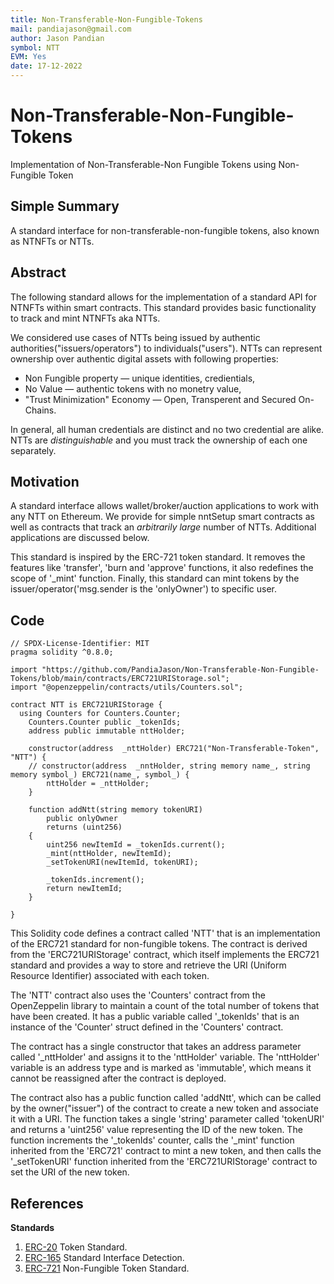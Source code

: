 ```yaml
---
title: Non-Transferable-Non-Fungible-Tokens
mail: pandiajason@gmail.com
author: Jason Pandian
symbol: NTT
EVM: Yes
date: 17-12-2022
---
```


# Non-Transferable-Non-Fungible-Tokens
Implementation of Non-Transferable-Non Fungible Tokens using Non-Fungible Token 

## Simple Summary

A standard interface for non-transferable-non-fungible tokens, also known as NTNFTs or NTTs.

## Abstract

The following standard allows for the implementation of a standard API for NTNFTs within smart contracts. This standard provides basic functionality to track and mint  NTNFTs aka NTTs.

We considered use cases of NTTs being issued by authentic authorities("issuers/operators") to individuals("users"). NTTs can represent ownership over authentic digital assets with following properties:

- Non Fungible property — unique identities, credientials,
- No Value — authentic tokens with no monetry value,
- "Trust Minimization" Economy — Open, Transperent and Secured On-Chains.

In general, all human credentials are distinct and no two credential are alike. NTTs are *distinguishable* and you must track the ownership of each one separately.

## Motivation

A standard interface allows wallet/broker/auction applications to work with any NTT on Ethereum. We provide for simple nntSetup smart contracts as well as contracts that track an *arbitrarily large* number of NTTs. Additional applications are discussed below.

This standard is inspired by the ERC-721 token standard. It removes the features like 'transfer', 'burn and 'approve' functions, it also redefines the scope of '_mint' function. Finally, this standard can mint tokens by the issuer/operator('msg.sender is the 'onlyOwner') to specific user.


## Code

```solidity
// SPDX-License-Identifier: MIT
pragma solidity ^0.8.0;

import "https://github.com/PandiaJason/Non-Transferable-Non-Fungible-Tokens/blob/main/contracts/ERC721URIStorage.sol";
import "@openzeppelin/contracts/utils/Counters.sol";

contract NTT is ERC721URIStorage {
  using Counters for Counters.Counter;
    Counters.Counter public _tokenIds;
    address public immutable nttHolder;

    constructor(address  _nttHolder) ERC721("Non-Transferable-Token", "NTT") {
    // constructor(address  _nntHolder, string memory name_, string memory symbol_) ERC721(name_, symbol_) {
        nttHolder = _nttHolder;
    }

    function addNtt(string memory tokenURI)
        public onlyOwner
        returns (uint256)
    {
        uint256 newItemId = _tokenIds.current();
        _mint(nttHolder, newItemId);
        _setTokenURI(newItemId, tokenURI);

        _tokenIds.increment();
        return newItemId;
    }

}

```

This Solidity code defines a contract called 'NTT' that is an implementation of the ERC721 standard for non-fungible tokens. The contract is derived from the 'ERC721URIStorage' contract, which itself implements the ERC721 standard and provides a way to store and retrieve the URI (Uniform Resource Identifier) associated with each token.

The 'NTT' contract also uses the 'Counters' contract from the OpenZeppelin library to maintain a count of the total number of tokens that have been created. It has a public variable called '_tokenIds' that is an instance of the 'Counter' struct defined in the 'Counters' contract.

The contract has a single constructor that takes an address parameter called '_nttHolder' and assigns it to the 'nttHolder' variable. The 'nttHolder' variable is an address type and is marked as 'immutable', which means it cannot be reassigned after the contract is deployed.

The contract also has a public function called 'addNtt', which can be called by the owner("issuer") of the contract to create a new token and associate it with a URI. The function takes a single 'string' parameter called 'tokenURI' and returns a 'uint256' value representing the ID of the new token. The function increments the '_tokenIds' counter, calls the '_mint' function inherited from the 'ERC721' contract to mint a new token, and then calls the '_setTokenURI' function inherited from the 'ERC721URIStorage' contract to set the URI of the new token.






## References

**Standards**
1. [ERC-20](https://github.com/ethereum/EIPs/blob/master/EIPS/eip-20.md) Token Standard.
1. [ERC-165](https://github.com/ethereum/EIPs/blob/master/EIPS/eip-165.md) Standard Interface Detection.
1. [ERC-721](https://github.com/ethereum/EIPs/blob/master/EIPS/eip-721.md) Non-Fungible Token Standard.
